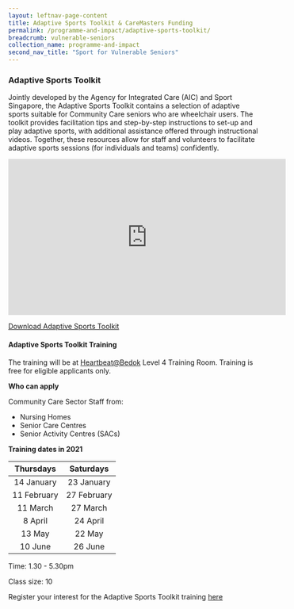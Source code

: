 ```yaml
---
layout: leftnav-page-content
title: Adaptive Sports Toolkit & CareMasters Funding
permalink: /programme-and-impact/adaptive-sports-toolkit/
breadcrumb: vulnerable-seniors
collection_name: programme-and-impact
second_nav_title: "Sport for Vulnerable Seniors"
---
```


### Adaptive Sports Toolkit

Jointly developed by the Agency for Integrated Care (AIC) and Sport Singapore, the Adaptive Sports Toolkit contains a selection of adaptive sports suitable for Community Care seniors who are wheelchair users.  The toolkit provides facilitation tips and step-by-step instructions to set-up and play adaptive sports, with additional assistance offered through instructional videos.  Together, these resources allow for staff and volunteers to facilitate adaptive sports sessions (for individuals and teams) confidently.

<iframe width="560" height="315" src="https://www.youtube.com/watch?v=ueIiAVohYHY" frameborder="0" allow="accelerometer; autoplay; encrypted-media; gyroscope; picture-in-picture" allowfullscreen></iframe>

[Download Adaptive Sports Toolkit](https://www.aic.sg/care-services/Documents/Wellness/Adaptive%20Sport/Adaptive%20Sports%20Toolkit.pdf)

#### Adaptive Sports Toolkit Training

The training will be at [Heartbeat@Bedok](https://www.myactivesg.com/facilities/heartbeat-bedok-activesg-sports-centre) Level 4 Training Room.  Training is free for eligible applicants only. 

__Who can apply__

Community Care Sector Staff from:
* Nursing Homes
* Senior Care Centres
* Senior Activity Centres (SACs)

__Training dates in 2021__

| Thursdays     | Saturdays           
|:-------------:|:-------------:| 
| 14 January    | 23 January | 
| 11 February   | 27 February |   
| 11 March      | 27 March |
| 8 April       | 24 April |
| 13 May        | 22 May
| 10 June       | 26 June |

Time:  1.30 - 5.30pm

Class size: 10

Register your interest for the Adaptive Sports Toolkit training [here](https://share.hsforms.com/1GwuVMpR3TfGpNJGoiFWfXA3p5mz)

